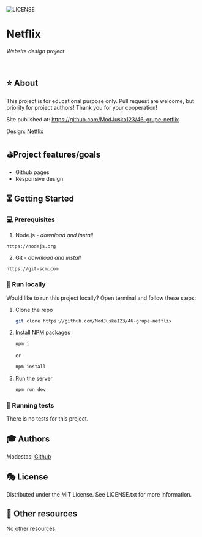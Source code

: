 ![LICENSE](https://img.shields.io/badge/license-MIT-blue.svg?style=flat-square)

# Netflix

_Website design project_

<br>

## ⭐ About

This project is for educational purpose only. Pull request are welcome, but priority for project authors! Thank you for your cooperation!

Site published at: https://github.com/ModJuska123/46-grupe-netflix

Design: [Netflix](https://www.netflix.com/lt/)

##  ⛳Project features/goals

-  Github pages
-  Responsive design

## ⏳ Getting Started

### 💻 Prerequisites

1. Node.js - _download and install_

```
https://nodejs.org
```

2. Git - _download and install_

```
https://git-scm.com
```

###  🚵 Run locally

Would like to run this project locally? Open terminal and follow these steps:

1. Clone the repo
    ```sh
    git clone https://github.com/ModJuska123/46-grupe-netflix
    ```
2. Install NPM packages
    ```sh
    npm i
    ```
    or
    ```sh
    npm install
    ```
3. Run the server
    ```sh
    npm run dev
    ```

### 🛝 Running tests

There is no tests for this project.

## 🎓 Authors

Modestas: [Github](https://github.com/ModJuska123)

## 🎭 License

Distributed under the MIT License. See LICENSE.txt for more information.

## 🎎 Other resources

No other resources.
